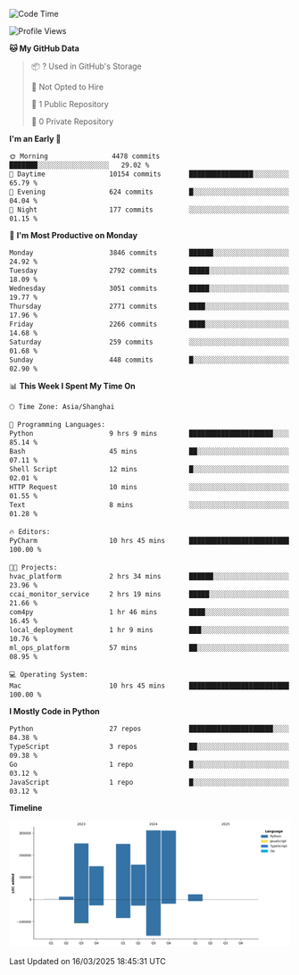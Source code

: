 <!--START_SECTION:waka-->
![Code Time](http://img.shields.io/badge/Code%20Time-189%20hrs%2039%20mins-blue)

![Profile Views](http://img.shields.io/badge/Profile%20Views-0-blue)

**🐱 My GitHub Data** 

> 📦 ? Used in GitHub's Storage 
 > 
> 🚫 Not Opted to Hire
 > 
> 📜 1 Public Repository 
 > 
> 🔑 0 Private Repository 
 > 
**I'm an Early 🐤** 

```text
🌞 Morning                4478 commits        ███████░░░░░░░░░░░░░░░░░░   29.02 % 
🌆 Daytime                10154 commits       ████████████████░░░░░░░░░   65.79 % 
🌃 Evening                624 commits         █░░░░░░░░░░░░░░░░░░░░░░░░   04.04 % 
🌙 Night                  177 commits         ░░░░░░░░░░░░░░░░░░░░░░░░░   01.15 % 
```
📅 **I'm Most Productive on Monday** 

```text
Monday                   3846 commits        ██████░░░░░░░░░░░░░░░░░░░   24.92 % 
Tuesday                  2792 commits        █████░░░░░░░░░░░░░░░░░░░░   18.09 % 
Wednesday                3051 commits        █████░░░░░░░░░░░░░░░░░░░░   19.77 % 
Thursday                 2771 commits        ████░░░░░░░░░░░░░░░░░░░░░   17.96 % 
Friday                   2266 commits        ████░░░░░░░░░░░░░░░░░░░░░   14.68 % 
Saturday                 259 commits         ░░░░░░░░░░░░░░░░░░░░░░░░░   01.68 % 
Sunday                   448 commits         █░░░░░░░░░░░░░░░░░░░░░░░░   02.90 % 
```


📊 **This Week I Spent My Time On** 

```text
🕑︎ Time Zone: Asia/Shanghai

💬 Programming Languages: 
Python                   9 hrs 9 mins        █████████████████████░░░░   85.14 % 
Bash                     45 mins             ██░░░░░░░░░░░░░░░░░░░░░░░   07.11 % 
Shell Script             12 mins             █░░░░░░░░░░░░░░░░░░░░░░░░   02.01 % 
HTTP Request             10 mins             ░░░░░░░░░░░░░░░░░░░░░░░░░   01.55 % 
Text                     8 mins              ░░░░░░░░░░░░░░░░░░░░░░░░░   01.28 % 

🔥 Editors: 
PyCharm                  10 hrs 45 mins      █████████████████████████   100.00 % 

🐱‍💻 Projects: 
hvac_platform            2 hrs 34 mins       ██████░░░░░░░░░░░░░░░░░░░   23.96 % 
ccai_monitor_service     2 hrs 19 mins       █████░░░░░░░░░░░░░░░░░░░░   21.66 % 
com4py                   1 hr 46 mins        ████░░░░░░░░░░░░░░░░░░░░░   16.45 % 
local_deployment         1 hr 9 mins         ███░░░░░░░░░░░░░░░░░░░░░░   10.76 % 
ml_ops_platform          57 mins             ██░░░░░░░░░░░░░░░░░░░░░░░   08.95 % 

💻 Operating System: 
Mac                      10 hrs 45 mins      █████████████████████████   100.00 % 
```

**I Mostly Code in Python** 

```text
Python                   27 repos            █████████████████████░░░░   84.38 % 
TypeScript               3 repos             ██░░░░░░░░░░░░░░░░░░░░░░░   09.38 % 
Go                       1 repo              █░░░░░░░░░░░░░░░░░░░░░░░░   03.12 % 
JavaScript               1 repo              █░░░░░░░░░░░░░░░░░░░░░░░░   03.12 % 
```



**Timeline**

![Lines of Code chart](https://raw.githubusercontent.com/jixingyou/jixingyou/main/assets/bar_graph.png)


 Last Updated on 16/03/2025 18:45:31 UTC
<!--END_SECTION:waka-->